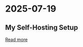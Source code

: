 # 2025-07-19

## My Self-Hosting Setup

[Read more](https://codecaptured.com/blog/my-ultimate-self-hosting-setup/)
